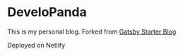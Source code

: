 # DeveloPanda

This is my personal blog. Forked from [Gatsby Starter Blog](https://github.com/gatsbyjs/gatsby-starter-blog)

Deployed on Netlify
